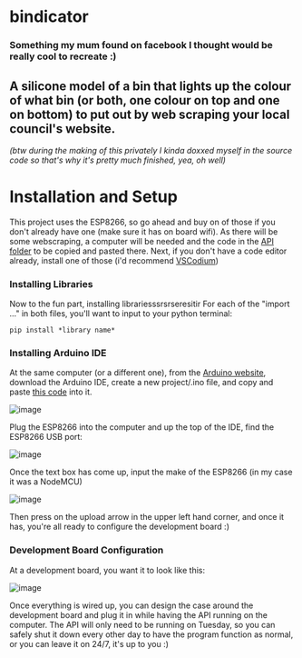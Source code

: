 # bindicator
### Something my mum found on facebook I thought would be really cool to recreate :)
A silicone model of a bin that lights up the colour of what bin (or both, one colour on top and one on bottom) to put out by web scraping your local council's website.
---
*(btw during the making of this privately I kinda doxxed myself in the source code so that's why it's pretty much finished, yea, oh well)*

# Installation and Setup
This project uses the ESP8266, so go ahead and buy on of those if you don't already have one (make sure it has on board wifi). As there will be some webscraping, a computer will be needed and the code in the 
[API folder](https://github.com/llihcchill/bindicator/tree/main/API) to be copied and pasted there. Next, if you don't have a code editor already, install one of those (i'd recommend [VSCodium](https://vscodium.com))

### Installing Libraries
Now to the fun part, installing librariesssrsrseresitir
For each of the "import ..." in both files, you'll want to input to your python terminal:
```
pip install *library name*
```

### Installing Arduino IDE
At the same computer (or a different one), from the [Arduino website](https://www.arduino.cc/en/software), download the Arduino IDE, create a new project/.ino file, and copy and paste [this code](https://github.com/llihcchill/bindicator/blob/main/bindicator.ino) into it.

![image](https://github.com/llihcchill/bindicator/assets/125551072/3a9e3b21-5f06-4185-91fa-7a7490ded320)

Plug the ESP8266 into the computer and up the top of the IDE, find the ESP8266 USB port:

![image](https://github.com/llihcchill/bindicator/assets/125551072/13368b42-259e-4e63-8b98-22565334b036)

Once the text box has come up, input the make of the ESP8266 (in my case it was a NodeMCU)

![image](https://github.com/llihcchill/bindicator/assets/125551072/7c1ad27b-4e49-449a-966d-016c3751d0f8)

Then press on the upload arrow in the upper left hand corner, and once it has, you're all ready to configure the development board :)

### Development Board Configuration
At a development board, you want it to look like this:

![image](https://github.com/llihcchill/bindicator/assets/125551072/c18c5dbe-72b7-4009-b1c4-941d8ce58f3b)

Once everything is wired up, you can design the case around the development board and plug it in while having the API running on the computer. The API will only need to be running on Tuesday, so you can safely shut it down every other day to have the program function as normal, or you can leave it on 24/7, it's up to you :)

